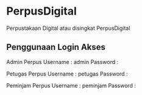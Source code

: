 # PerpusDigital
Perpustakaan Digital atau disingkat PerpusDigital 

## Penggunaan Login Akses

Admin Perpus
Username : admin
Password :

Petugas Perpus
Username : petugas
Password :

Peminjam Perpus
Username : peminjam
Password : 
